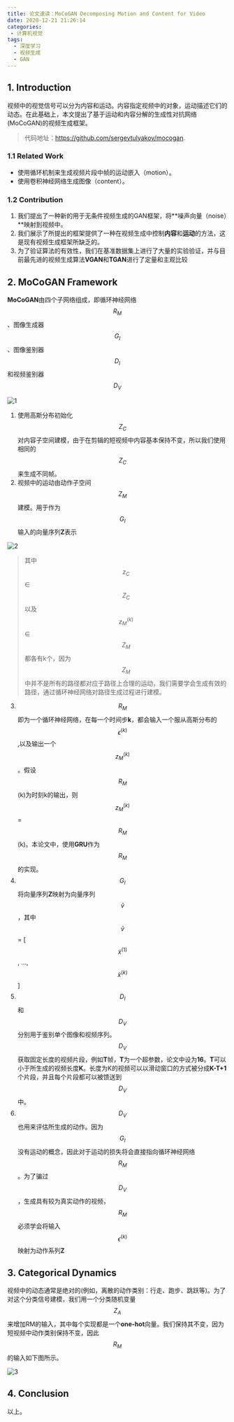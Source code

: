 ```yaml
---
title: 论文速读：MoCoGAN Decomposing Motion and Content for Video
date: 2020-12-21 21:26:14
categories:
 - 计算机视觉
tags:
  - 深度学习
  - 视频生成
  - GAN
---
```


## 1. Introduction

视频中的视觉信号可以分为内容和运动。内容指定视频中的对象，运动描述它们的动态。在此基础上，本文提出了基于运动和内容分解的生成性对抗网络(MoCoGAN)的视频生成框架。

> 代码地址：https://github.com/sergeytulyakov/mocogan.

### 1.1 Related Work

- 使用循环机制来生成视频片段中帧的运动嵌入（motion）。
- 使用卷积神经网络生成图像（content）。

### 1.2 Contribution

1. 我们提出了一种新的用于无条件视频生成的GAN框架，将**噪声向量（noise）**映射到视频中。
2. 我们展示了所提出的框架提供了一种在视频生成中控制**内容**和**运动**的方法，这是现有视频生成框架所缺乏的。
3. 为了验证算法的有效性，我们在基准数据集上进行了大量的实验验证，并与目前最先进的视频生成算法**VGAN**和**TGAN**进行了定量和主观比较

## 2. MoCoGAN Framework



**MoCoGAN**由四个子网络组成，即循环神经网络$$ R_{M} $$、图像生成器$$ G_{I} $$、图像鉴别器$$ D_{I} $$和视频鉴别器$$ D_{V} $$

![1](https://i.loli.net/2020/12/21/m5Va9dhrUixQyI6.png)

1. 使用高斯分布初始化$$ Z_{C} $$对内容子空间建模，由于在剪辑的短视频中内容基本保持不变，所以我们使用相同的$$ Z_{C} $$来生成不同帧。
2. 视频中的运动由动作子空间$$ Z_{M} $$建模。用于作为$$ G_{I} $$输入的向量序列**Z**表示

![2](https://i.loli.net/2020/12/21/8rB9gz1fp6UKXLq.png)
> 其中$$ z_{C} $$ ∈  $$ Z_{C} $$以及$$ z_{M}^{(k)} $$ ∈ $$ Z_{M} $$都各有k个，因为$$ Z_{M} $$中并不是所有的路径都对应于路径上合理的运动，我们需要学会生成有效的路径，通过循环神经网络对路径生成过程进行建模。

3. $$ R_{M} $$即为一个循环神经网络，在每一个时间步**k**，都会输入一个服从高斯分布的$$ \epsilon^{(k)} $$,以及输出一个$$ z_{M}^{(k)} $$。假设$$ R_{M} $$(k)为时刻k的输出，则$$ z_{M}^{(k)} $$ = $$ R_{M} $$(k)。本论文中，使用**GRU**作为$$ R_{M} $$的实现。
4. $$ G_{I} $$将向量序列**Z**映射为向量序列$$ \tilde{v} $$，其中$$ \tilde{v} $$ = [$$ \tilde{x}^(1) $$, ..., $$ \tilde{x}^(k) $$]
5. $$ D_{I} $$和$$ D_{V} $$分别用于鉴别单个图像和视频序列。$$ D_{V} $$获取固定长度的视频片段，例如**T**帧，**T**为一个超参数，论文中设为**16**。**T**可以小于所生成的视频长度**K**。长度为K的视频可以以滑动窗口的方式被分成**K-T+1**个片段，并且每个片段都可以被馈送到$$ D_{V} $$中。
6. $$ D_{V} $$也用来评估所生成的动作。因为$$ G_{I} $$没有运动的概念，因此对于运动的损失将会直接指向循环神经网络$$ R_{M} $$。为了骗过$$ D_{V} $$，生成具有较为真实动作的视频，$$ R_{M} $$必须学会将输入$$ \epsilon^{(k)} $$映射为动作系列**Z**

## 3. Categorical Dynamics
视频中的动态通常是绝对的(例如，离散的动作类别：行走、跑步、跳跃等)。为了对这个分类信号建模，我们用一个分类随机变量$$Z_{A}$$来增加RM的输入，其中每个实现都是一个**one-hot**向量。我们保持其不变，因为短视频中动作类别保持不变，因此$$ R_{M} $$的输入如下图所示。

![3](https://i.loli.net/2020/12/21/8Tklze5RjWM2JqL.png)

## 4. Conclusion
以上。